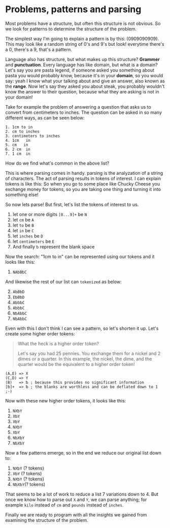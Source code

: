 # Problems, patterns and parsing

Most problems have a structure, but often this structure is not obvious. So we look for patterns to determine the structure of the problem.

The simplest way I'm going to explain a pattern is by this: (0909090909). This may look like a random string of 0's and 9's but look! everytime there's a 0, there's a 9, that's a pattern.

Language also has structure, but what makes up this structure? **Grammer** and **punctuation**. Every language has like domain, but what is a domain? Let's say you are pasta legend, if someone asked you something about pasta you would probably know, because it's in your **domain**, so you would say: yeah I know what your talking about and give an answer, also known as the **range**. Now let's say they asked you about steak, you probably wouldn't know the answer to their question, because what they are asking is not in your domain!

Take for example the problem of answering a question that asks us to convert from centimeters to inches. The question can be asked in so many different ways, as can be seen below:

```
1. 1cm to in
2. cm to inches
3. centimeters to inches
4. 1cm   in
5. cm   in
6. 2 cm  in
7. 1 cm  in
```

How do we find what's common in the above list?

This is where parsing comes in handy. parsing is the analyzation of a string of characters. The act of parsing results in tokens of interest. I can explain tokens is like this: So when you go to some place like Chucky Cheese you exchange money for tokens, so you are taking one thing and turning it into something else!

So now lets parse! But first, let's list the tokens of interest to us.

1. let one or more digits `[0...9]+` be `N`
2. let `cm` be `A`
3. let `to` be `B`
4. let `in` be `C`
5. let `inches` be `D`
6. let `centimeters` be `E`
7. And finally `␢` represent the blank space

Now the search: "1cm to in" can be represented using our tokens and it looks like this:

1. `NA␢B␢C`

And likewise the rest of our list can `tokenized` as below:

2. `A␢B␢D`
3. `E␢B␢D`
4. `A␢␢␢C`
5. `A␢␢␢C`
6. `N␢A␢␢C`
7. `N␢A␢␢C`

Even with this I don't think I can see a pattern, so let's shorten it up. Let's create some higher order tokens:

> What the heck is a higher order token?
>
> Let's say you had 25 pennies. You exchange them for a nickel and 2 dimes or a quarter. In this example, the nickel, the dime, and the quarter would be the equivalent to a higher order token!

```
(A,E) => X
(C,D) => Y
(B)   => ␢ ; because this provides no significant information
[␢]+  => ␢ ; the blanks are worthless and can be deflated down to 1 ;-)
```

Now with these new higher order tokens, it looks like this:

1. `NX␢Y`
2. `X␢Y`
3. `X␢Y`
4. `NX␢Y`
5. `X␢Y`
6. `N␢X␢Y`
7. `N␢X␢Y`

Now a few patterns emerge, so in the end we reduce our original list down to:

1. `NX␢Y` (? tokens)
2. `X␢Y`  (? tokens)
3. `NX␢Y` (? tokens)
4. `N␢X␢Y`(? tokens)

That seems to be a lot of work to reduce a list 7 variations down to 4. But once we know how to
parse out `X` and `Y`, we can parse anything; for example `kilo` instead of `cm` and `pounds` instead of `inches`.

Finally we are ready to program with all the insights we gained from examining the structure of the problem.